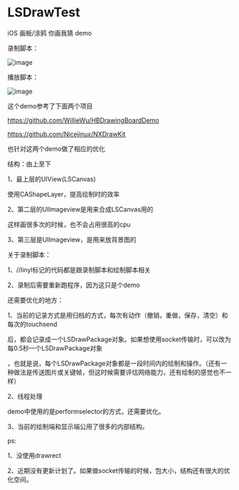 # LSDrawTest

iOS 画板/涂鸦 你画我猜 demo

录制脚本：



![image](https://github.com/linsendear/LSDrawTest/blob/master/003.gif ) 

播放脚本：




![image](https://github.com/linsendear/LSDrawTest/blob/master/004.gif ) 


这个demo参考了下面两个项目

https://github.com/WillieWu/HBDrawingBoardDemo

https://github.com/Nicejinux/NXDrawKit

也针对这两个demo做了相应的优化

结构：由上至下

1、最上层的UIView(LSCanvas)

使用CAShapeLayer，提高绘制时的效率

2、第二层的UIImageview是用来合成LSCanvas用的

这样画很多次的时候，也不会占用很高的cpu

3、第三层是UIImageview，是用来放背景图的



关于录制脚本：

1、//linyl标记的代码都是跟录制脚本和绘制脚本相关

2、录制后需要重新跑程序，因为这只是个demo

还需要优化的地方：

1、当前的记录方式是用归档的方式，每次有动作（撤销，重做，保存，清空）和每次的touchsend

后，都会记录成一个LSDrawPackage对象。如果想使用socket传输时，可以改为每0.5秒一个LSDrawPackage对象

，也就是说，每个LSDrawPackage对象都是一段时间内的绘制和操作。（还有一种做法是传送图片或关键帧，但这时候需要评估网络能力，还有绘制的感觉也不一样）

2、线程处理

demo中使用的是performselector的方式，还需要优化。

3、当前的绘制端和显示端公用了很多的内部结构。



ps:

1、没使用drawrect

2、近期没有更新计划了。如果做socket传输的时候，包大小，结构还有很大的优化空间。
